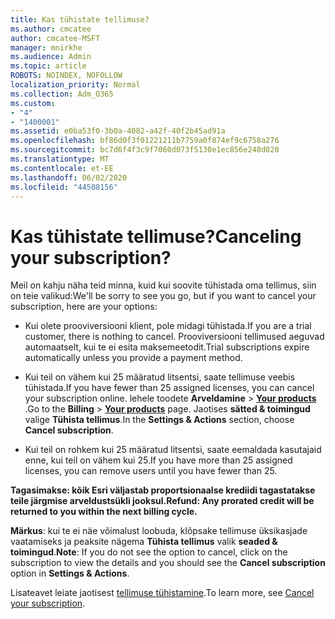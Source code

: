 ```yaml
---
title: Kas tühistate tellimuse?
ms.author: cmcatee
author: cmcatee-MSFT
manager: mnirkhe
ms.audience: Admin
ms.topic: article
ROBOTS: NOINDEX, NOFOLLOW
localization_priority: Normal
ms.collection: Adm_O365
ms.custom:
- "4"
- "1400001"
ms.assetid: e0ba53f0-3b0a-4082-a42f-40f2b45ad91a
ms.openlocfilehash: bf86d0f3f01221211b7759a0f874ef9c6758a276
ms.sourcegitcommit: bc7d6f4f3c9f7060d073f5130e1ec856e248d020
ms.translationtype: MT
ms.contentlocale: et-EE
ms.lasthandoff: 06/02/2020
ms.locfileid: "44508156"
---
```

# <a name="canceling-your-subscription"></a><span data-ttu-id="116ac-102">Kas tühistate tellimuse?</span><span class="sxs-lookup"><span data-stu-id="116ac-102">Canceling your subscription?</span></span>

<span data-ttu-id="116ac-103">Meil on kahju näha teid minna, kuid kui soovite tühistada oma tellimus, siin on teie valikud:</span><span class="sxs-lookup"><span data-stu-id="116ac-103">We'll be sorry to see you go, but if you want to cancel your subscription, here are your options:</span></span>
  
- <span data-ttu-id="116ac-104">Kui olete prooviversiooni klient, pole midagi tühistada.</span><span class="sxs-lookup"><span data-stu-id="116ac-104">If you are a trial customer, there is nothing to cancel.</span></span> <span data-ttu-id="116ac-105">Prooviversiooni tellimused aeguvad automaatselt, kui te ei esita maksemeetodit.</span><span class="sxs-lookup"><span data-stu-id="116ac-105">Trial subscriptions expire automatically unless you provide a payment method.</span></span>

- <span data-ttu-id="116ac-106">Kui teil on vähem kui 25 määratud litsentsi, saate tellimuse veebis tühistada.</span><span class="sxs-lookup"><span data-stu-id="116ac-106">If you have fewer than 25 assigned licenses, you can cancel your subscription online.</span></span> <span data-ttu-id="116ac-107">lehele toodete **Arveldamine** \> **[Your products](https://go.microsoft.com/fwlink/p/?linkid=842054)** .</span><span class="sxs-lookup"><span data-stu-id="116ac-107">Go to the **Billing** \> **[Your products](https://go.microsoft.com/fwlink/p/?linkid=842054)** page.</span></span> <span data-ttu-id="116ac-108">Jaotises **sätted & toimingud** valige **Tühista tellimus**.</span><span class="sxs-lookup"><span data-stu-id="116ac-108">In the **Settings & Actions** section, choose **Cancel subscription**.</span></span>

- <span data-ttu-id="116ac-109">Kui teil on rohkem kui 25 määratud litsentsi, saate eemaldada kasutajaid enne, kui teil on vähem kui 25.</span><span class="sxs-lookup"><span data-stu-id="116ac-109">If you have more than 25 assigned licenses, you can remove users until you have fewer than 25.</span></span>
  
<span data-ttu-id="116ac-110">**Tagasimakse: kõik Esri väljastab proportsionaalse krediidi tagastatakse teile järgmise arveldustsükli jooksul.**</span><span class="sxs-lookup"><span data-stu-id="116ac-110">**Refund: Any prorated credit will be returned to you within the next billing cycle.**</span></span> 

<span data-ttu-id="116ac-111">**Märkus**: kui te ei näe võimalust loobuda, klõpsake tellimuse üksikasjade vaatamiseks ja peaksite nägema **Tühista tellimus** valik **seaded & toimingud**.</span><span class="sxs-lookup"><span data-stu-id="116ac-111">**Note**: If you do not see the option to cancel, click on the subscription to view the details and you should see the **Cancel subscription** option in **Settings & Actions**.</span></span> 

<span data-ttu-id="116ac-112">Lisateavet leiate jaotisest [tellimuse tühistamine](https://docs.microsoft.com/microsoft-365/commerce/subscriptions/cancel-your-subscription).</span><span class="sxs-lookup"><span data-stu-id="116ac-112">To learn more, see [Cancel your subscription](https://docs.microsoft.com/microsoft-365/commerce/subscriptions/cancel-your-subscription).</span></span>
